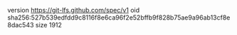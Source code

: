 version https://git-lfs.github.com/spec/v1
oid sha256:527b539edfdd9c8116f8e6ca96f2e52bffb9f828b75ae9a96ab13cf8e8dac543
size 1912
